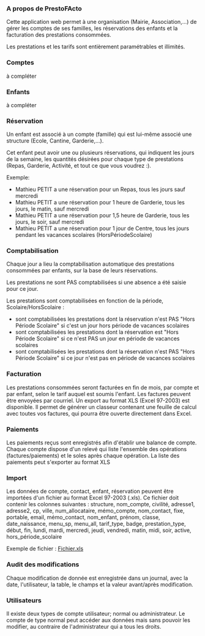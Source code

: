 ### A propos de PrestoFActo

Cette application web permet à une organisation (Mairie, Association,...) de gérer les comptes de ses familles, les réservations des enfants et la facturation des prestations consommées.

Les prestations et les tarifs sont entièrement paramétrables et illimités.

### Comptes
à compléter

### Enfants
à compléter

### Réservation

Un enfant est associé à un compte (famille) qui est lui-même associé une structure (Ecole, Cantine, Garderie,...). 

Cet enfant peut avoir une ou plusieurs réservations, qui indiquent les jours de la semaine, les quantités désirées pour chaque type de prestations (Repas, Garderie, Activité, et tout ce que vous voudrez :).

Exemple: 
- Mathieu PETIT a une réservation pour un Repas, tous les jours sauf mercredi
- Mathieu PETIT a une réservation pour 1 heure de Garderie, tous les jours, le matin, sauf mercredi
- Mathieu PETIT a une réservation pour 1,5 heure de Garderie, tous les jours, le soir, sauf mercredi
- Mathieu PETIT a une réservation pour 1 jour de Centre, tous les jours pendant les vacances scolaires (HorsPériodeScolaire)

### Comptabilisation

Chaque jour a lieu la comptabilisation automatique des prestations consommées par enfants, sur la base de leurs réservations.

Les prestations ne sont PAS comptabilisées si une absence a été saisie pour ce jour.

Les prestations sont comptabilisées en fonction de la période, Scolaire/HorsScolaire : 
- sont comptabilisées les prestations dont la réservation n'est PAS "Hors Période Scolaire" si c'est un jour hors période de vacances scolaires
- sont comptabilisées les prestations dont la réservation est "Hors Période Scolaire" si ce n'est PAS un jour en période de vacances scolaires
- sont comptabilisées les prestations dont la réservation n'est PAS "Hors Période Scolaire" si ce jour n'est pas en période de vacances scolaires

### Facturation

Les prestations consommées seront facturées en fin de mois, par compte et par enfant, selon le tarif auquel est soumis l'enfant.
Les factures peuvent être envoyées par courriel.
Un export au format XLS (Excel 97-2003) est disponible. Il permet de générer un classeur contenant une feuille de calcul avec toutes vos factures, qui pourra être ouverte directement dans Excel.

### Paiements

Les paiements reçus sont enregistrés afin d'établir une balance de compte.
Chaque compte dispose d'un relevé qui liste l'ensemble des opérations (factures/paiements) et le soles après chaque opération.
La liste des paiements peut s'exporter au format XLS

### Import

Les données de compte, contact, enfant, réservation peuvent être importées d'un fichier au format Excel 97-2003 (.xls).
Ce fichier doit contenir les colonnes suivantes :
structure, nom_compte, civilité, adresse1, adresse2, cp, ville, num_allocataire, mémo_compte, nom_contact, fixe, portable, email, mémo_contact, nom_enfant, prénom, classe, date_naissance, menu_sp, menu_all, tarif_type, badge, prestation_type, début, fin, lundi, mardi, mercredi, jeudi, vendredi, matin, midi, soir, active, hors_période_scolaire

Exemple de fichier : [Fichier.xls]("/exemple_fichier_import_xls") 

### Audit des modifications

Chaque modification de donnée est enregistrée dans un journal, avec la date, l'utilisateur, la table, le champs et la valeur avant/après modification.

### Utilisateurs

Il existe deux types de compte utilisateur; normal ou administrateur. Le compte de type normal peut accéder aux données mais sans pouvoir les modifier, au contraire de l'administrateur qui a tous les droits.
